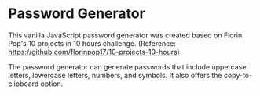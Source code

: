 # Password Generator

This vanilla JavaScript password generator was created based on Florin Pop's 10 projects in 10 hours challenge. (Reference: https://github.com/florinpop17/10-projects-10-hours)

The password generator can generate passwords that include uppercase letters, lowercase letters, numbers, and symbols. It also offers the copy-to-clipboard option. 